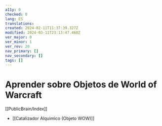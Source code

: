 ```yaml
---
a11y: 0
checked: 0
lang: ES
translations: 
created: 2024-02-11T11:37:39.327Z
modified: 2024-03-11T23:13:47.468Z
ver_major: 0
ver_minor: 1
ver_rev: 20
nav_primary: []
nav_secondary: []
tags: []
---
```

# Aprender sobre Objetos de World of Warcraft

[[PublicBrain/Index]]

* [[Catalizador Alquimico (Objeto WOW)]]
